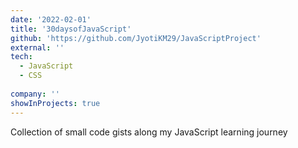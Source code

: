 ```yaml
---
date: '2022-02-01'
title: '30daysofJavaScript'
github: 'https://github.com/JyotiKM29/JavaScriptProject'
external: ''
tech:
  - JavaScript
  - CSS
  
company: ''
showInProjects: true
---
```


Collection of small code gists along my JavaScript learning journey